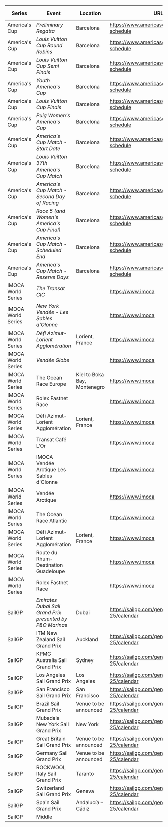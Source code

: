 | Series | Event | Location | URL | Start Date | End Date |
|---|---|---|---|---|---|
| America's Cup | *Preliminary Regatta* | Barcelona | https://www.americascup.com/en/ac37-schedule | 2024-08-22 | *2024-08-25* |
| America's Cup | *Louis Vuitton Cup Round Robins* | Barcelona | https://www.americascup.com/en/ac37-schedule | 2024-08-29 | *2024-09-08* |
| America's Cup | *Louis Vuitton Cup Semi Finals* | Barcelona | https://www.americascup.com/en/ac37-schedule | 2024-09-14 | *2024-09-19* |
| America's Cup | *Youth America's Cup* | Barcelona | https://www.americascup.com/en/ac37-schedule | 2024-09-17 | *2024-09-26* |
| America's Cup | *Louis Vuitton Cup Finals* | Barcelona | https://www.americascup.com/en/ac37-schedule | 2024-09-26 | *2024-10-05* |
| America's Cup | *Puig Women's America's Cup* | Barcelona | https://www.americascup.com/en/ac37-schedule | 2024-10-05 | *2024-10-13* |
| America's Cup | *America's Cup Match - Start Date* | Barcelona | https://www.americascup.com/en/ac37-schedule | 2024-10-12 | *2024-10-12* |
| America's Cup | *Louis Vuitton 37th America's Cup Match* | Barcelona | https://www.americascup.com/en/ac37-schedule | 2024-10-12 | *2024-10-21* |
| America's Cup | *America's Cup Match - Second Day of Racing* | Barcelona | https://www.americascup.com/en/ac37-schedule | 2024-10-13 | *2024-10-13* |
| America's Cup | *Race 5 (and Women's America's Cup Final)* | Barcelona | https://www.americascup.com/en/ac37-schedule | 2024-10-16 | *2024-10-16* |
| America's Cup | *America's Cup Match - Scheduled End* | Barcelona | https://www.americascup.com/en/ac37-schedule | 2024-10-19 | *2024-10-20* |
| America's Cup | *America's Cup Match - Reserve Days* | Barcelona | https://www.americascup.com/en/ac37-schedule | 2024-10-21 | *2024-10-27* |
| IMOCA World Series | *The Transat CIC* |  | https://www.imoca | 2024 | *2024* |
| IMOCA World Series | *New York Vendée - Les Sables d'Olonne* |  | https://www.imoca | 2024 | *2024* |
| IMOCA World Series | *Défi Azimut-Lorient Agglomération* | Lorient, France | https://www.imoca | 2024-09 | *2024-09* |
| IMOCA World Series | *Vendée Globe* |  | https://www.imoca | 2024 | *2025* |
| IMOCA World Series | The Ocean Race Europe | Kiel to Boka Bay, Montenegro | https://www.imoca | 2025 | 2025 |
| IMOCA World Series | Rolex Fastnet Race |  | https://www.imoca | 2025-07 | 2025-07 |
| IMOCA World Series | Défi Azimut-Lorient Agglomération | Lorient, France | https://www.imoca | 2025-09 | 2025-09 |
| IMOCA World Series | Transat Café L'Or |  | https://www.imoca | 2025-10-26 | 2025-10-26 |
| IMOCA World Series | IMOCA Vendée Arctique Les Sables d'Olonne |  | https://www.imoca | 2026 | 2026 |
| IMOCA World Series | Vendée Arctique |  | https://www.imoca | 2026-06 | 2026-06 |
| IMOCA World Series | The Ocean Race Atlantic |  | https://www.imoca | 2026-08 | 2026-08 |
| IMOCA World Series | Défi Azimut-Lorient Agglomération | Lorient, France | https://www.imoca | 2026-09 | 2026-09 |
| IMOCA World Series | Route du Rhum-Destination Guadeloupe |  | https://www.imoca | 2026-11 | 2026-11 |
| IMOCA World Series | Rolex Fastnet Race |  | https://www.imoca | 2027-07 | 2027-07 |
| SailGP | *Emirates Dubai Sail Grand Prix presented by P&O Marinas* | Dubai | https://sailgp.com/general/24-25/calendar | 2024-11-23 | *2024-11-24* |
| SailGP | ITM New Zealand Sail Grand Prix | Auckland | https://sailgp.com/general/24-25/calendar | 2025-01-18 | 2025-01-19 |
| SailGP | KPMG Australia Sail Grand Prix | Sydney | https://sailgp.com/general/24-25/calendar | 2025-02-08 | 2025-02-09 |
| SailGP | Los Angeles Sail Grand Prix | Los Angeles | https://sailgp.com/general/24-25/calendar | 2025-03-15 | 2025-03-16 |
| SailGP | San Francisco Sail Grand Prix | San Francisco | https://sailgp.com/general/24-25/calendar | 2025-03-22 | 2025-03-23 |
| SailGP | Brazil Sail Grand Prix | Venue to be announced | https://sailgp.com/general/24-25/calendar | 2025-05-03 | 2025-05-04 |
| SailGP | Mubadala New York Sail Grand Prix | New York | https://sailgp.com/general/24-25/calendar | 2025-06-07 | 2025-06-08 |
| SailGP | Great Britain Sail Grand Prix | Venue to be announced | https://sailgp.com/general/24-25/calendar | 2025-07-19 | 2025-07-20 |
| SailGP | Germany Sail Grand Prix | Venue to be announced | https://sailgp.com/general/24-25/calendar | 2025-08-16 | 2025-08-17 |
| SailGP | ROCKWOOL Italy Sail Grand Prix | Taranto | https://sailgp.com/general/24-25/calendar | 2025-09-06 | 2025-09-07 |
| SailGP | Switzerland Sail Grand Prix | Geneva | https://sailgp.com/general/24-25/calendar | 2025-09-20 | 2025-09-21 |
| SailGP | Spain Sail Grand Prix | Andalucía – Cádiz | https://sailgp.com/general/24-25/calendar | 2025-10-04 | 2025-10-05 |
| SailGP | Middle
